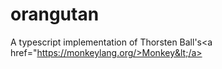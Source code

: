 # orangutan
A typescript implementation of Thorsten Ball's&lt;a href="https://monkeylang.org/>Monkey&lt;/a>

